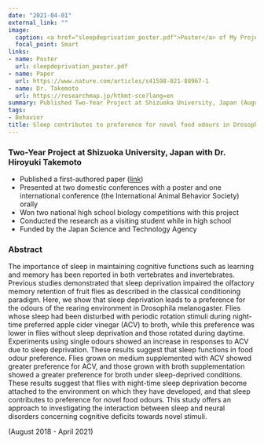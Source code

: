 ```yaml
---
date: "2021-04-01"
external_link: ""
image:
  caption: <a href="sleepdeprivation_poster.pdf">Poster</a> of My Project
  focal_point: Smart
links:
- name: Poster
  url: sleepdeprivation_poster.pdf
- name: Paper
  url: https://www.nature.com/articles/s41598-021-88967-1
- name: Dr. Takemoto
  url: https://researchmap.jp/htkmt-sce?lang=en
summary: Published Two-Year Project at Shizuoka University, Japan (August 2018 - April 2021).
tags:
- Behavior
title: Sleep contributes to preference for novel food odours in Drosophila melanogaster
---
```


### Two-Year Project at Shizuoka University, Japan with Dr. Hiroyuki Takemoto

- Published a first-authored paper ([link](https://www.nature.com/articles/s41598-021-88967-1))
- Presented at two domestic conferences with a poster and one international conference (the International Animal Behavior Society) orally
- Won two national high school biology competitions with this project
- Conducted the research as a visiting student while in high school
- Funded by the Japan Science and Technology Agency

### Abstract

The importance of sleep in maintaining cognitive functions such as learning and memory has been reported in both vertebrates and invertebrates. Previous studies demonstrated that sleep deprivation impaired the olfactory memory retention of fruit flies as described in the classical conditioning paradigm. Here, we show that sleep deprivation leads to a preference for the odours of the rearing environment in Drosophila melanogaster. Flies whose sleep had been disturbed with periodic rotation stimuli during night-time preferred apple cider vinegar (ACV) to broth, while this preference was lower in flies without sleep deprivation and those rotated during daytime. Experiments using single odours showed an increase in responses to ACV due to sleep deprivation. These results suggest that sleep functions in food odour preference. Flies grown on medium supplemented with ACV showed greater preference for ACV, and those grown with broth supplementation showed a greater preference for broth under sleep-deprived conditions. These results suggest that flies with night-time sleep deprivation become attached to the environment on which they have developed, and that sleep contributes to preference for novel food odours. This study offers an approach to investigating the interaction between sleep and neural disorders concerning cognitive deficits towards novel stimuli.

(August 2018 - April 2021)